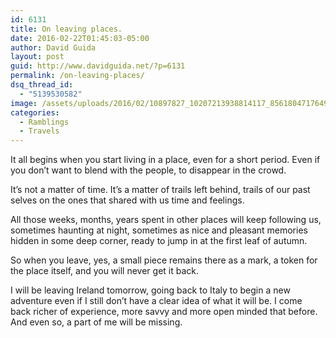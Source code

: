 ```yaml
---
id: 6131
title: On leaving places.
date: 2016-02-22T01:45:03-05:00
author: David Guida
layout: post
guid: http://www.davidguida.net/?p=6131
permalink: /on-leaving-places/
dsq_thread_id:
  - "5139530582"
image: /assets/uploads/2016/02/10897827_10207213938814117_8561804717649880193_n-e1456096938347.jpg
categories:
  - Ramblings
  - Travels
---
```

It all begins when you start living in a place, even for a short period. Even if you don&#8217;t want to blend with the people, to disappear in the crowd.

It&#8217;s not a matter of time. It&#8217;s a matter of trails left behind, trails of our past selves on the ones that shared with us time and feelings.

All those weeks, months, years spent in other places will keep following us, sometimes haunting at night, sometimes as nice and pleasant memories hidden in some deep corner, ready to jump in at the first leaf of autumn.

So when you leave, yes, a small piece remains there as a mark, a token for the place itself, and you will never get it back.

I will be leaving Ireland tomorrow, going back to Italy to begin a new adventure even if I still don&#8217;t have a clear idea of what it will be. I come back richer of experience, more savvy and more open minded that before.  
And even so, a part of me will be missing.

<div class="post-details-footer-widgets">
</div>
